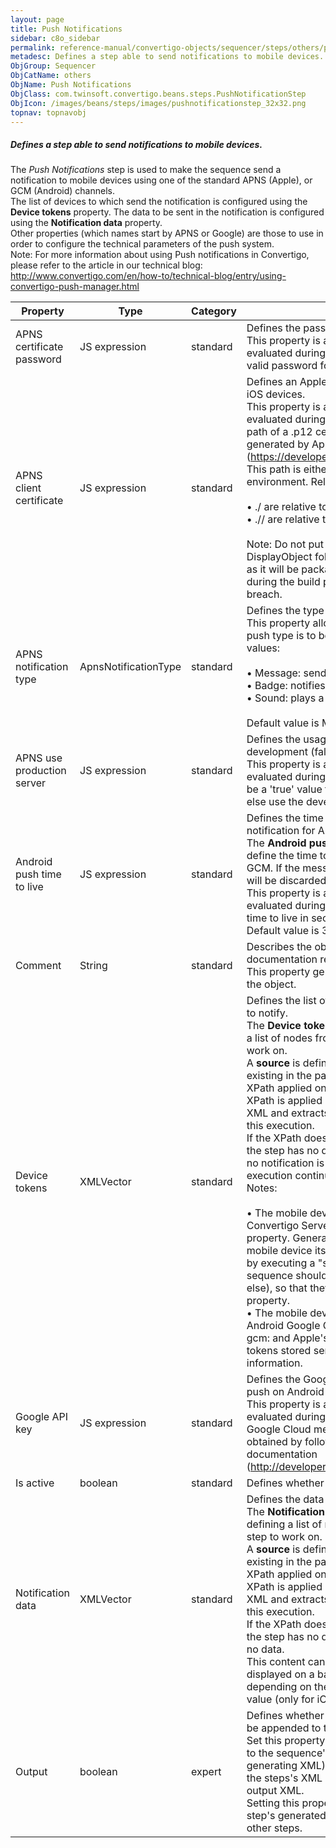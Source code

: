 ```yaml
---
layout: page
title: Push Notifications
sidebar: c8o_sidebar
permalink: reference-manual/convertigo-objects/sequencer/steps/others/push-notifications/
metadesc: Defines a step able to send notifications to mobile devices.   The  Push Notifications  step is used to make the sequence send a notification to mobil
ObjGroup: Sequencer
ObjCatName: others
ObjName: Push Notifications
ObjClass: com.twinsoft.convertigo.beans.steps.PushNotificationStep
ObjIcon: /images/beans/steps/images/pushnotificationstep_32x32.png
topnav: topnavobj
---
```

##### Defines a step able to send notifications to mobile devices. 

The <i>Push Notifications</i> step is used to make the sequence send a notification to mobile devices using one of the standard <span class="computer">APNS</span> (Apple), or <span class="computer">GCM</span> (Android) channels. <br/>The list of devices to which send the notification is configured using the <b>Device tokens</b> property. The data to be sent in the notification is configured using the <b>Notification data</b> property. <br/>Other properties (which names start by APNS or Google) are those to use in order to configure the technical parameters of the push system. <br/><span class="orangetwinsoft">Note:</span> For more information about using Push notifications in Convertigo, please refer to the article in our technical blog: http://www.convertigo.com/en/how-to/technical-blog/entry/using-convertigo-push-manager.html

Property | Type | Category | Description
--- | --- | --- | ---
APNS certificate password | JS expression | standard | Defines the password of the Apple .p12 certificate file.<br/>This property is a JavaScript expression that is evaluated during the sequence execution and gives the valid password for the <span class="computer">.p12</span> certificate file.
APNS client certificate | JS expression | standard | Defines an Apple .p12 certificate file to use for push on iOS devices.<br/>This property is a JavaScript expression that is evaluated during the sequence execution and gives the path of a <span class="computer">.p12</span> certificate file. The <span class="computer">.p12</span> file must be generated by Apple's Certificate portal (https://developer.apple.com/account/overview.action). This path is either absolute or relative to Convertigo environment. Relative paths starting with:<br/><br/>• <span class="computer">./</span> are relative to Convertigo workspace,<br/>• <span class="computer">.//</span> are relative to current project folder. <br/><br/><span class="orangetwinsoft">Note:</span> Do not put the .p12 certificate in the <span class="computer">DisplayObject</span> folder of the current Convertigo project as it will be packaged within the mobile application during the build process. This would lead to a security breach.
APNS notification type | ApnsNotificationType | standard | Defines the type of push notification for Apple's APNS.<br/>This property allows to define which Apple's APNS push type is to be used. It can take one of the following values: <br/><br/>• <span class="computer">Message</span>: sends messages, <br/>• <span class="computer">Badge</span>: notifies application's badge, <br/>• <span class="computer">Sound</span>: plays a sound. <br/><br/>Default value is <span class="computer">Message</span>.
APNS use production server | JS expression | standard | Defines the usage of the APNS production (true) or development (false) server.<br/>This property is a JavaScript expression that is evaluated during the sequence execution and should be a 'true' value for use the production APNS server, else use the development one.
Android push time to live | JS expression | standard | Defines the time to live (in seconds) of the push notification for Android devices.<br/>The <b>Android push time to live</b> property allows to define the time to live of the message sent for Android GCM. If the message is not delivered within this time, it will be discarded. <br/>This property is a JavaScript expression that is evaluated during the sequence execution and gives the time to live in seconds (it should be an integer value). <br/>Default value is <span class="computer">3600</span> seconds, i.e. one hour.
Comment | String | standard | Describes the object comment to include in the documentation report.<br/>This property generally contains an explanation about the object.
Device tokens | XMLVector | standard | Defines the list of tokens identifying the mobile devices to notify.<br/>The <b>Device tokens</b> property is of source type, defining a list of nodes from a previous step for current step to work on. <br/>A <b>source</b> is defined as a reference on a step previously existing in the parent sequence, associated with an XPath applied on the step's result DOM. At runtime, the XPath is applied on the step's current execution result XML and extracts a list of XML nodes resulting from this execution. <br/>If the XPath doesn't match or if the source is left blank, the step has no data to work on: no device is selected, no notification is sent, and the parent sequence execution continues. <br/><span class="orangetwinsoft">Notes:</span> <br/><br/>• The mobile device tokens must be known from the Convertigo Server so a list of tokens can be used in this property. Generally, the tokens are generated by the mobile device itself and are sent to Convertigo Server by executing a "storing" sequence. The "storing" sequence should store the tokens in a database (or else), so that they can be retrieved and used in this property. <br/>• The mobile device tokens are destination aware: an Android Google Cloud Messaging token will start by <span class="computer">gcm:</span> and Apple's APNS tokens will start by <span class="computer">apns:</span>. The tokens stored server-side already contain this piece of information. <br/>
Google API key | JS expression | standard | Defines the Google Cloud messaging API key to use for push on Android devices.<br/>This property is a JavaScript expression that is evaluated during the sequence execution and gives the Google Cloud messaging API key. This key can be obtained by following the Google Cloud Messaging documentation (http://developer.android.com/google/gcm/gs.html).
Is active | boolean | standard | Defines whether the step is active.
Notification data | XMLVector | standard | Defines the data to be sent in the notification.<br/>The <b>Notification data</b> property is of source type, defining a list of nodes from a previous step for current step to work on. <br/>A <b>source</b> is defined as a reference on a step previously existing in the parent sequence, associated with an XPath applied on the step's result DOM. At runtime, the XPath is applied on the step's current execution result XML and extracts a list of XML nodes resulting from this execution. <br/>If the XPath doesn't match or if the source is left blank, the step has no data to work on: notification is sent with no data. <br/>This content can be a text message, a number to be displayed on a badge, or the name of a sound to play, depending on the <b>APNS notification type</b> property value (only for iOS devices).
Output | boolean | expert | Defines whether the XML generated by this step should be appended to the resulting XML.<br/>Set this property to <span class="computer">true</span> to add the step's resulting XML to the sequence's output XML (default value for steps generating XML). Set this property to <span class="computer">false</span> to prevent the steps's XML result to appear in the sequence's output XML.<br/>Setting this property to <span class="computer">false</span> does not prevent the step's generated XML from being used as a source by other steps.
